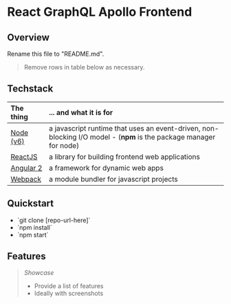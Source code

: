 # React GraphQL Apollo Frontend

## Overview

Rename this file to \"README.md\".
    
> Remove rows in table below as necessary.

## Techstack
|The thing|... and what it is for|
|:--------|:-----------|
|[Node (v6)](https://nodejs.org)|a javascript runtime that uses an event-driven, non-blocking I/O model - (**npm** is the package manager for node)|
|[ReactJS](https://facebook.github.io/react/)|a library for building frontend web applications|
|[Angular 2](http://angular.io)|a framework for dynamic web apps|
|[Webpack](https://webpack.github.io)|a module bundler for javascript projects|

## Quickstart

- \`git clone [repo-url-here]\` 
- \`npm install\`
- \`npm start\`

## Features

> *Showcase*
> - Provide a list of features 
> - Ideally with screenshots
